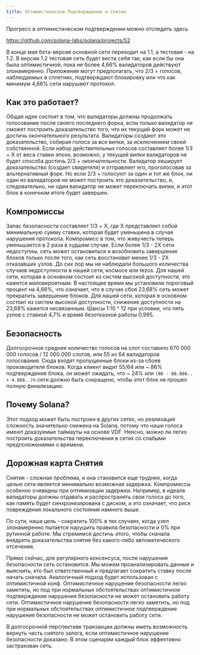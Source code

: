 ```yaml
---
title: Оптимистическое Подтверждение и Снятие
---
```


Прогресс в оптимистическом подтверждении можно отследить здесь

https://github.com/solana-labs/solana/projects/52

В конце мая бета-версия основной сети переходит на 1.1, а тестовая - на 1.2. В версии 1.2 тестовая сеть будет вести себя так, как если бы она была оптимистичной, пока не более 4,66% валидаторов действуют злонамеренно. Приложения могут предполагать, что 2/3 + голосов, наблюдаемых в сплетнях, подтверждают блокировку или что как минимум 4,66% сети нарушают протокол.

## Как это работает?

Общая идея состоит в том, что валидаторы должны продолжать голосование после своего последнего форка, если только валидатор не сможет построить доказательство того, что их текущий форк может не достичь окончательного результата. Валидаторы создают это доказательство, собирая голоса за все вилки, за исключением своей собственной. Если набор действительных голосов составляет более 1/3 + X от веса ставки эпохи, возможно, у текущей вилки валидаторов не будет способа достичь 2/3 + окончательности. Валидатор хеширует доказательство (создает свидетеля) и отправляет его, проголосовав за альтернативный форк. Но если 2/3 + голосуют за один и тот же блок, ни один из валидаторов не может построить это доказательство, и, следовательно, ни один валидатор не может переключать вилки, и этот блок в конечном итоге будет завершен.

## Компромиссы

Запас безопасности составляет 1/3 + X, где X представляет собой минимальную сумму ставки, которая будет уменьшена в случае нарушения протокола. Компромисс в том, что живучесть теперь уменьшается в 2 раза в худшем случае. Если более 1/3 - 2X сети недоступны, сеть может остановиться и возобновить завершение блоков только после того, как сеть восстановит менее 1/3 - 2X отказавших узлов. До сих пор мы не наблюдали большого количества случаев недоступности в нашей сети, космосе или tezos. Для нашей сети, которая в основном состоит из систем высокой доступности, это кажется маловероятным. В настоящее время мы установили пороговый процент на 4,66%, что означает, что в случае сбоя 23,68% сеть может прекратить завершение блоков. Для нашей сети, которая в основном состоит из систем высокой доступности, снижение доступности на 23,68% кажется несвязанным. Шансы 1:10 ^ 12 при условии, что пять узлов с ставкой 4,7% и время безотказной работы 0,995.

## Безопасность

Долгосрочное среднее количество голосов на слот составило 670 000 000 голосов / 12 000 000 слотов, или 55 из 64 валидаторов голосования. Сюда входят пропущенные блоки из-за сбоев производителя блоков. Когда клиент видит 55/64 или ~ 86% подтверждения блока, он может ожидать, что ~ 24% или ` (86 - 66.666.. + 4.666..)% ` сети должно быть сокращено, чтобы этот блок не прошел полную финализацию.

## Почему Solana?

Этот подход может быть построен в других сетях, но реализация сложность значительно снижена на Solana, потому что наши голоса имеют доказуемые таймауты на основе VDF. Неясно, можно ли легко построить доказательства переключения в сетях со слабыми предположениями о времени.

## Дорожная карта Снятия

Снятия - сложная проблема, и она становится еще труднее, когда целью сети является минимально возможная задержка. Компромиссы особенно очевидны при оптимизации задержки. Например, в идеале валидаторы должны отдавать и распространять свои голоса до того, как память будет синхронизирована с диском, а это означает, что риск повреждения локального состояния намного выше.

По сути, наша цель - сократить 100% в тех случаях, когда узел злонамеренно пытается нарушить правила безопасности и 0% при рутинной работе. Мы стремимся достичь этого, чтобы сначала внедрить доказательства снятия без какого-либо автоматического отсечения.

Прямо сейчас, для регулярного консенсуса, после нарушения безопасности сеть остановится. Мы можем проанализировать данные и выяснить, кто был ответственный и предлагает сократить ставку после начать сначала. Аналогичный подход будет использован с оптимистичной конф. Оптимистичное нарушение безопасности легко заметить, но под при нормальных обстоятельствах оптимистичное подтверждение нарушения безопасности не может остановить работу сети. Оптимистичное нарушение безопасности легко заметить, но под при нормальных обстоятельствах оптимистичное подтверждение нарушения безопасности не может остановить работу сети.

В долгосрочной перспективе транзакции должны иметь возможность вернуть часть снятого залога, если оптимистичное нарушение безопасности доказано. В этом сценарии каждый блок эффективно застрахован сеть.
